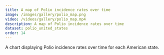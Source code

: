 ```yaml
---
title: A map of Polio incidence rates over time
image: /images/gallery/polio_map.png
video: /videos/gallery/polio_map.mp4
description: A map of Polio incidence rates over time
dataset: polio_united_states
order: 14
---
```


A chart displaying Polio incidence rates over time for each American state.